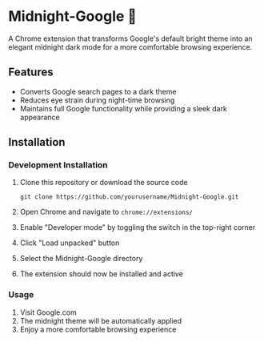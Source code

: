 # Midnight-Google 🌙

A Chrome extension that transforms Google's default bright theme into an elegant midnight dark mode for a more comfortable browsing experience.

## Features

- Converts Google search pages to a dark theme
- Reduces eye strain during night-time browsing
- Maintains full Google functionality while providing a sleek dark appearance

## Installation

### Development Installation

1. Clone this repository or download the source code

   ```
   git clone https://github.com/yourusername/Midnight-Google.git
   ```

2. Open Chrome and navigate to `chrome://extensions/`

3. Enable "Developer mode" by toggling the switch in the top-right corner

4. Click "Load unpacked" button

5. Select the Midnight-Google directory

6. The extension should now be installed and active

### Usage

1. Visit Google.com
2. The midnight theme will be automatically applied
3. Enjoy a more comfortable browsing experience

